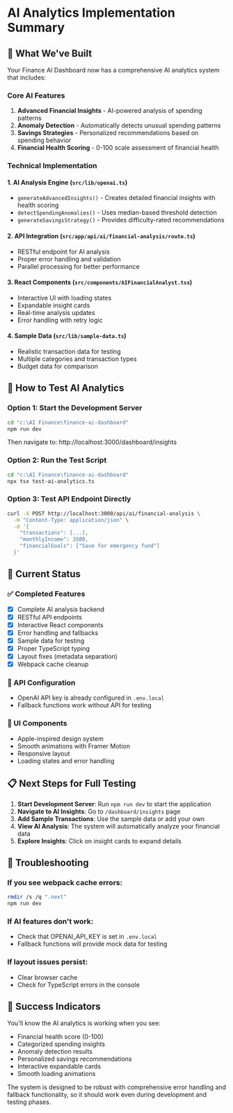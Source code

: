 # AI Analytics Implementation Summary

## 🎯 What We've Built

Your Finance AI Dashboard now has a comprehensive AI analytics system that includes:

### Core AI Features

1. **Advanced Financial Insights** - AI-powered analysis of spending patterns
2. **Anomaly Detection** - Automatically detects unusual spending patterns
3. **Savings Strategies** - Personalized recommendations based on spending behavior
4. **Financial Health Scoring** - 0-100 scale assessment of financial health

### Technical Implementation

#### 1. AI Analysis Engine (`src/lib/openai.ts`)

- `generateAdvancedInsights()` - Creates detailed financial insights with health scoring
- `detectSpendingAnomalies()` - Uses median-based threshold detection
- `generateSavingsStrategy()` - Provides difficulty-rated recommendations

#### 2. API Integration (`src/app/api/ai/financial-analysis/route.ts`)

- RESTful endpoint for AI analysis
- Proper error handling and validation
- Parallel processing for better performance

#### 3. React Components (`src/components/AIFinancialAnalyst.tsx`)

- Interactive UI with loading states
- Expandable insight cards
- Real-time analysis updates
- Error handling with retry logic

#### 4. Sample Data (`src/lib/sample-data.ts`)

- Realistic transaction data for testing
- Multiple categories and transaction types
- Budget data for comparison

## 🚀 How to Test AI Analytics

### Option 1: Start the Development Server

```bash
cd "c:\AI Finance\finance-ai-dashboard"
npm run dev
```

Then navigate to: http://localhost:3000/dashboard/insights

### Option 2: Run the Test Script

```bash
cd "c:\AI Finance\finance-ai-dashboard"
npx tsx test-ai-analytics.ts
```

### Option 3: Test API Endpoint Directly

```bash
curl -X POST http://localhost:3000/api/ai/financial-analysis \
  -H "Content-Type: application/json" \
  -d '{
    "transactions": [...],
    "monthlyIncome": 3500,
    "financialGoals": ["Save for emergency fund"]
  }'
```

## 🔧 Current Status

### ✅ Completed Features

- [x] Complete AI analysis backend
- [x] RESTful API endpoints
- [x] Interactive React components
- [x] Error handling and fallbacks
- [x] Sample data for testing
- [x] Proper TypeScript typing
- [x] Layout fixes (metadata separation)
- [x] Webpack cache cleanup

### 🔑 API Configuration

- OpenAI API key is already configured in `.env.local`
- Fallback functions work without API for testing

### 🎨 UI Components

- Apple-inspired design system
- Smooth animations with Framer Motion
- Responsive layout
- Loading states and error handling

## 📋 Next Steps for Full Testing

1. **Start Development Server**: Run `npm run dev` to start the application
2. **Navigate to AI Insights**: Go to `/dashboard/insights` page
3. **Add Sample Transactions**: Use the sample data or add your own
4. **View AI Analysis**: The system will automatically analyze your financial data
5. **Explore Insights**: Click on insight cards to expand details

## 🐛 Troubleshooting

### If you see webpack cache errors:

```bash
rmdir /s /q ".next"
npm run dev
```

### If AI features don't work:

- Check that OPENAI_API_KEY is set in `.env.local`
- Fallback functions will provide mock data for testing

### If layout issues persist:

- Clear browser cache
- Check for TypeScript errors in the console

## 🎉 Success Indicators

You'll know the AI analytics is working when you see:

- Financial health score (0-100)
- Categorized spending insights
- Anomaly detection results
- Personalized savings recommendations
- Interactive expandable cards
- Smooth loading animations

The system is designed to be robust with comprehensive error handling and fallback functionality, so it should work even during development and testing phases.
